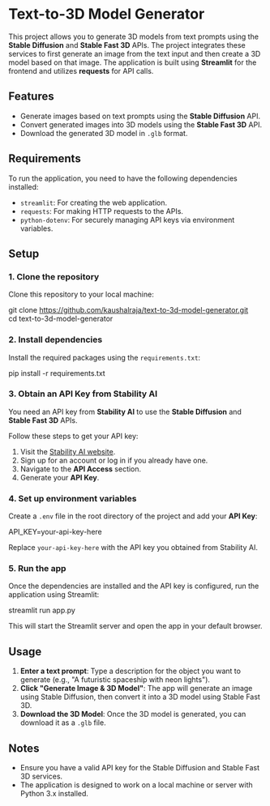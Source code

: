 # Text-to-3D Model Generator

This project allows you to generate 3D models from text prompts using the **Stable Diffusion** and **Stable Fast 3D** APIs. The project integrates these services to first generate an image from the text input and then create a 3D model based on that image. The application is built using **Streamlit** for the frontend and utilizes **requests** for API calls.

## Features

- Generate images based on text prompts using the **Stable Diffusion** API.
- Convert generated images into 3D models using the **Stable Fast 3D** API.
- Download the generated 3D model in `.glb` format.

## Requirements

To run the application, you need to have the following dependencies installed:

- `streamlit`: For creating the web application.
- `requests`: For making HTTP requests to the APIs.
- `python-dotenv`: For securely managing API keys via environment variables.

## Setup

### 1. Clone the repository

Clone this repository to your local machine:

git clone https://github.com/kaushalraja/text-to-3d-model-generator.git  
cd text-to-3d-model-generator

### 2. Install dependencies

Install the required packages using the `requirements.txt`:

pip install -r requirements.txt

### 3. Obtain an API Key from Stability AI

You need an API key from **Stability AI** to use the **Stable Diffusion** and **Stable Fast 3D** APIs.

Follow these steps to get your API key:

1. Visit the [Stability AI website](https://stability.ai/).
2. Sign up for an account or log in if you already have one.
3. Navigate to the **API Access** section.
4. Generate your **API Key**.

### 4. Set up environment variables

Create a `.env` file in the root directory of the project and add your **API Key**:

API_KEY=your-api-key-here

Replace `your-api-key-here` with the API key you obtained from Stability AI.

### 5. Run the app

Once the dependencies are installed and the API key is configured, run the application using Streamlit:

streamlit run app.py

This will start the Streamlit server and open the app in your default browser.

## Usage

1. **Enter a text prompt**: Type a description for the object you want to generate (e.g., "A futuristic spaceship with neon lights").
2. **Click "Generate Image & 3D Model"**: The app will generate an image using Stable Diffusion, then convert it into a 3D model using Stable Fast 3D.
3. **Download the 3D Model**: Once the 3D model is generated, you can download it as a `.glb` file.

## Notes

- Ensure you have a valid API key for the Stable Diffusion and Stable Fast 3D services.
- The application is designed to work on a local machine or server with Python 3.x installed.
